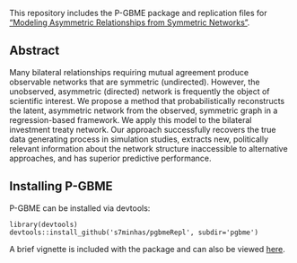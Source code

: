 This repository includes the P-GBME package and replication files for [“Modeling Asymmetric Relationships from Symmetric Networks”](https://arxiv.org/pdf/1711.03838.pdf).

## Abstract

Many bilateral relationships requiring mutual agreement produce observable networks that are symmetric (undirected). However, the unobserved, asymmetric (directed) network is frequently the object of scientific interest. We propose a method that probabilistically reconstructs the latent, asymmetric network from the observed, symmetric graph in a regression-based framework. We apply this model to the bilateral investment treaty network. Our approach successfully recovers the true data generating process in simulation studies, extracts new, politically relevant information about the network structure inaccessible to alternative approaches, and has superior predictive performance.

## Installing P-GBME

P-GBME can be installed via devtools: 

```
library(devtools)
devtools::install_github('s7minhas/pgbmeRepl', subdir='pgbme')
```

A brief vignette is included with the package and can also be viewed [here](https://cdn.rawgit.com/s7minhas/pgbmeRepl/master/pgbme/vignettes/pgbmeVignette.html).